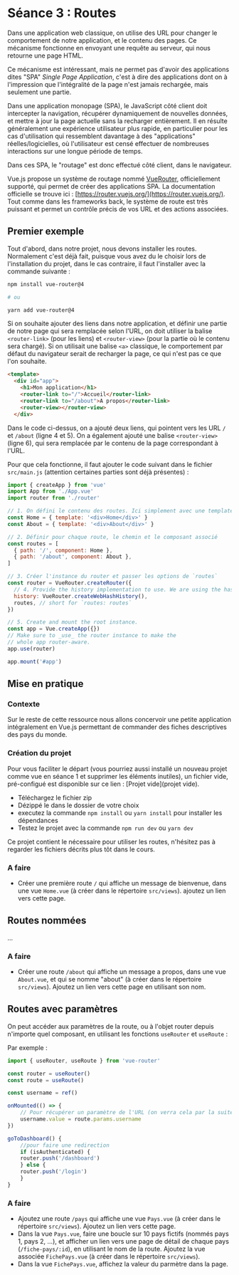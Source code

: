 # Séance 3 : Routes

Dans une application web classique, on utilise des URL pour changer le comportement de notre application, et le contenu des pages. Ce mécanisme fonctionne en envoyant une requête au serveur, qui nous retourne une page HTML.

Ce mécanisme est intéressant, mais ne permet pas d'avoir des applications dites "SPA" _Single Page Application_, c'est à dire des applications dont on à l'impression que l'intégralité de la page n'est jamais rechargée, mais seulement une partie.

Dans une application monopage (SPA), le JavaScript côté client doit intercepter la navigation, récupérer dynamiquement de nouvelles données, et mettre à jour la page actuelle sans la recharger entièrement. Il en résulte généralement une expérience utilisateur plus rapide, en particulier pour les cas d'utilisation qui ressemblent davantage à des "applications" réelles/logicielles, où l'utilisateur est censé effectuer de nombreuses interactions sur une longue période de temps.

Dans ces SPA, le "routage" est donc effectué côté client, dans le navigateur.

Vue.js propose un système de routage nommé [VueRouter](https://github.com/vuejs/router), officiellement supporté, qui permet de créer des applications SPA. La documentation officielle se trouve ici : [https://router.vuejs.org/](https://router.vuejs.org/). Tout comme dans les frameworks back, le système de route est très puissant et permet un contrôle précis de vos URL et des actions associées.

## Premier exemple

Tout d'abord, dans notre projet, nous devons installer les routes. Normalement c'est déjà fait, puisque vous avez du le choisir lors de l'installation du projet, dans le cas contraire, il faut l'installer avec la commande suivante :

```bash
npm install vue-router@4 

# ou 

yarn add vue-router@4
```

Si on souhaite ajouter des liens dans notre application, et définir une partie de notre page qui sera remplacée selon l'URL, on doit utiliser la balise `<router-link>` (pour les liens) et `<router-view>` (pour la partie où le contenu sera chargé). Si on utilisait une balise `<a>` classique, le comportement par défaut du navigateur serait de recharger la page, ce qui n'est pas ce que l'on souhaite.

```html
<template>
  <div id="app">
    <h1>Mon application</h1>
    <router-link to="/">Accueil</router-link>
    <router-link to="/about">A propos</router-link>
    <router-view></router-view>
  </div>
```

Dans le code ci-dessus, on a ajouté deux liens, qui pointent vers les URL `/` et `/about` (ligne 4 et 5). On a également ajouté une balise `<router-view>` (ligne 6), qui sera remplacée par le contenu de la page correspondant à l'URL.

Pour que cela fonctionne, il faut ajouter le code suivant dans le fichier `src/main.js` (attention certaines parties sont déjà présentes) :

```javascript
import { createApp } from 'vue'
import App from './App.vue'
import router from './router'

// 1. On défini le contenu des routes. Ici simplement avec une template basique, mais on pourrait importer des composants.
const Home = { template: '<div>Home</div>' }
const About = { template: '<div>About</div>' }

// 2. Définir pour chaque route, le chemin et le composant associé
const routes = [
  { path: '/', component: Home },
  { path: '/about', component: About },
]

// 3. Créer l'instance du router et passer les options de `routes`
const router = VueRouter.createRouter({
  // 4. Provide the history implementation to use. We are using the hash history for simplicity here.
  history: VueRouter.createWebHashHistory(),
  routes, // short for `routes: routes`
})

// 5. Create and mount the root instance.
const app = Vue.createApp({})
// Make sure to _use_ the router instance to make the
// whole app router-aware.
app.use(router)

app.mount('#app')
```

## Mise en pratique

### Contexte

Sur le reste de cette ressource nous allons concervoir une petite application intégralement en Vue.js permettant de commander des fiches descriptives des pays du monde.

### Création du projet

Pour vous faciliter le départ (vous pourriez aussi installé un nouveau projet comme vue en séance 1 et supprimer les éléments inutiles), un fichier vide, pré-configué est disponible sur ce lien : [Projet vide](projet vide).

* Téléchargez le fichier zip
* Dézippé le dans le dossier de votre choix
* executez la commande `npm install` ou `yarn install` pour installer les dépendances
* Testez le projet avec la commande `npm run dev` ou `yarn dev`

Ce projet contient le nécessaire pour utiliser les routes, n'hésitez pas à regarder les fichiers décrits plus tôt dans le cours.

### A faire

* Créer une première route `/` qui affiche un message de bienvenue, dans une vue `Home.vue` (à créer dans le répertoire `src/views`). ajoutez un lien vers cette page.

## Routes nommées

...

### A faire

* Créer une route `/about` qui affiche un message a propos, dans une vue `About.vue`, et qui se nomme "about" (à créer dans le répertoire `src/views`). Ajoutez un lien vers cette page en utilisant son nom.

## Routes avec paramètres

On peut accéder aux paramètres de la route, ou à l'objet router depuis n'importe quel composant, en utilisant les fonctions `useRouter` et `useRoute` :

Par exemple :

```javascript
import { useRouter, useRoute } from 'vue-router'

const router = useRouter()
const route = useRoute()

const username = ref()

onMounted(() => {
    // Pour récupérer un paramètre de l'URL (on verra cela par la suite)
    username.value = route.params.username
})

goToDashboard() {
    //pour faire une redirection
    if (isAuthenticated) {
    router.push('/dashboard')
    } else {
    router.push('/login')
    }
}
```

### A faire

* Ajoutez une route `/pays` qui affiche une vue `Pays.vue` (à créer dans le répertoire `src/views`). Ajoutez un lien vers cette page.
* Dans la vue `Pays.vue`, faire une boucle sur 10 pays fictifs (nommés pays 1, pays 2, ...), et afficher un lien vers une page de détail de chaque pays (`/fiche-pays/:id`), en utilisant le nom de la route. Ajoutez la vue associée `FichePays.vue` (à créer dans le répertoire `src/views`).
* Dans la vue `FichePays.vue`, affichez la valeur du parmètre dans la page.